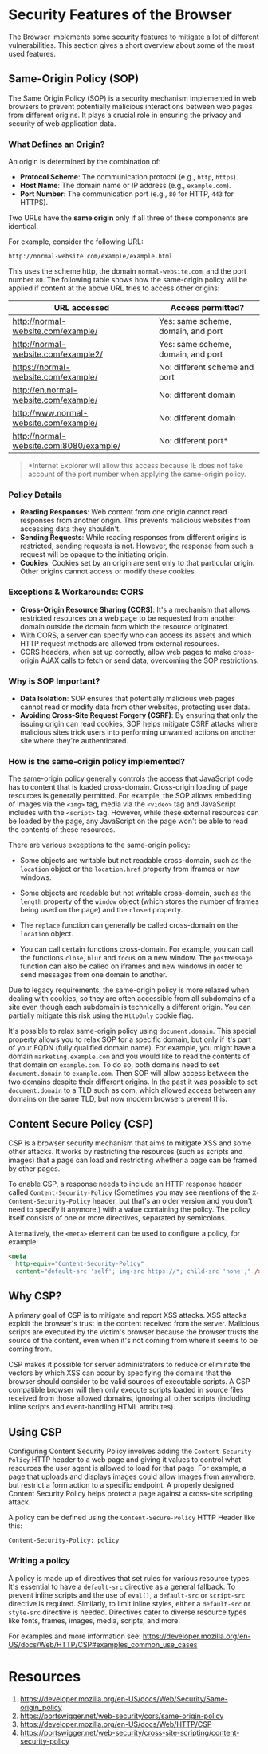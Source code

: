 # Security Features of the Browser

The Browser implements some security features to mitigate a lot of different vulnerabilities. This section gives a short overview about some of the most used features.

## Same-Origin Policy (SOP)

The Same Origin Policy (SOP) is a security mechanism implemented in web browsers to prevent potentially malicious interactions between web pages from different origins. It plays a crucial role in ensuring the privacy and security of web application data.

### What Defines an Origin?

An origin is determined by the combination of:

- **Protocol Scheme**: The communication protocol (e.g., `http`, `https`).
- **Host Name**: The domain name or IP address (e.g., `example.com`).
- **Port Number**: The communication port (e.g., `80` for HTTP, `443` for HTTPS).

Two URLs have the **same origin** only if all three of these components are identical.

For example, consider the following URL:

```
http://normal-website.com/example/example.html
```

This uses the scheme http, the domain `normal-website.com`, and the port number `80`. The following table shows how the same-origin policy will be applied if content at the above URL tries to access other origins:

| **URL accessed**                        | **Access permitted?**              |
|-----------------------------------------|------------------------------------|
| http://normal-website.com/example/      | Yes: same scheme, domain, and port |
| http://normal-website.com/example2/     | Yes: same scheme, domain, and port |
| https://normal-website.com/example/     | No: different scheme and port      |
| http://en.normal-website.com/example/   | No: different domain               |
| http://www.normal-website.com/example/  | No: different domain               |
| http://normal-website.com:8080/example/ | No: different port*                |

> *Internet Explorer will allow this access because IE does not take account of the port number when applying the same-origin policy.


### Policy Details

- **Reading Responses**: Web content from one origin cannot read responses from another origin. This prevents malicious websites from accessing data they shouldn't.
- **Sending Requests**: While reading responses from different origins is restricted, sending requests is not. However, the response from such a request will be opaque to the initiating origin.
- **Cookies**: Cookies set by an origin are sent only to that particular origin. Other origins cannot access or modify these cookies.

### Exceptions & Workarounds: CORS

- **Cross-Origin Resource Sharing (CORS)**: It's a mechanism that allows restricted resources on a web page to be requested from another domain outside the domain from which the resource originated.
- With CORS, a server can specify who can access its assets and which HTTP request methods are allowed from external resources.
- CORS headers, when set up correctly, allow web pages to make cross-origin AJAX calls to fetch or send data, overcoming the SOP restrictions.

### Why is SOP Important?

- **Data Isolation**: SOP ensures that potentially malicious web pages cannot read or modify data from other websites, protecting user data.
- **Avoiding Cross-Site Request Forgery (CSRF)**: By ensuring that only the issuing origin can read cookies, SOP helps mitigate CSRF attacks where malicious sites trick users into performing unwanted actions on another site where they're authenticated.

### How is the same-origin policy implemented?

The same-origin policy generally controls the access that JavaScript code has to content that is loaded cross-domain. Cross-origin loading of page resources is generally permitted. For example, the SOP allows embedding of images via the `<img>` tag, media via the `<video>` tag and JavaScript includes with the `<script>` tag. However, while these external resources can be loaded by the page, any JavaScript on the page won't be able to read the contents of these resources.

There are various exceptions to the same-origin policy:

* Some objects are writable but not readable cross-domain, such as the `location` object or the `location.href` property from iframes or new windows.

* Some objects are readable but not writable cross-domain, such as the `length` property of the `window` object (which stores the number of frames being used on the page) and the `closed` property.

* The `replace` function can generally be called cross-domain on the `location` object.

* You can call certain functions cross-domain. For example, you can call the functions `close`, `blur` and `focus` on a new window. The `postMessage` function can also be called on iframes and new windows in order to send messages from one domain to another.

Due to legacy requirements, the same-origin policy is more relaxed when dealing with cookies, so they are often accessible from all subdomains of a site even though each subdomain is technically a different origin. You can partially mitigate this risk using the `HttpOnly` cookie flag.

It's possible to relax same-origin policy using `document.domain`. This special property allows you to relax SOP for a specific domain, but only if it's part of your FQDN (fully qualified domain name). For example, you might have a domain `marketing.example.com` and you would like to read the contents of that domain on `example.com`. To do so, both domains need to set `document.domain` to `example.com`. Then SOP will allow access between the two domains despite their different origins. In the past it was possible to set `document.domain` to a TLD such as com, which allowed access between any domains on the same TLD, but now modern browsers prevent this.

## Content Secure Policy (CSP)

CSP is a browser security mechanism that aims to mitigate XSS and some other attacks. It works by restricting the resources (such as scripts and images) that a page can load and restricting whether a page can be framed by other pages.

To enable CSP, a response needs to include an HTTP response header called `Content-Security-Policy` (Sometimes you may see mentions of the `X-Content-Security-Policy` header, but that's an older version and you don't need to specify it anymore.) with a value containing the policy. The policy itself consists of one or more directives, separated by semicolons.

Alternatively, the `<meta>` element can be used to configure a policy, for example:

```html
<meta
  http-equiv="Content-Security-Policy"
  content="default-src 'self'; img-src https://*; child-src 'none';" />
```

## Why CSP?

A primary goal of CSP is to mitigate and report XSS attacks. XSS attacks exploit the browser's trust in the content received from the server. Malicious scripts are executed by the victim's browser because the browser trusts the source of the content, even when it's not coming from where it seems to be coming from.

CSP makes it possible for server administrators to reduce or eliminate the vectors by which XSS can occur by specifying the domains that the browser should consider to be valid sources of executable scripts. A CSP compatible browser will then only execute scripts loaded in source files received from those allowed domains, ignoring all other scripts (including inline scripts and event-handling HTML attributes).

## Using CSP

Configuring Content Security Policy involves adding the `Content-Security-Policy` HTTP header to a web page and giving it values to control what resources the user agent is allowed to load for that page. For example, a page that uploads and displays images could allow images from anywhere, but restrict a form action to a specific endpoint. A properly designed Content Security Policy helps protect a page against a cross-site scripting attack.

A policy can be defined using the `Content-Secure-Policy` HTTP Header like this:

```
Content-Security-Policy: policy
```

### Writing a policy

A policy is made up of directives that set rules for various resource types. It's essential to have a `default-src` directive as a general fallback. To prevent inline scripts and the use of `eval()`, a `default-src` or `script-src` directive is required. Similarly, to limit inline styles, either a `default-src` or `style-src` directive is needed. Directives cater to diverse resource types like fonts, frames, images, media, scripts, and more.

For examples and more information see: https://developer.mozilla.org/en-US/docs/Web/HTTP/CSP#examples_common_use_cases

# Resources
1. https://developer.mozilla.org/en-US/docs/Web/Security/Same-origin_policy
2. https://portswigger.net/web-security/cors/same-origin-policy
3. https://developer.mozilla.org/en-US/docs/Web/HTTP/CSP
4. https://portswigger.net/web-security/cross-site-scripting/content-security-policy